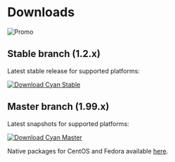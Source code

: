 # Downloads

![Promo](https://github.com/rodlie/cyan/raw/master/docs/images/cyan-promo-04.png)

## Stable branch (1.2.x)

Latest stable release for supported platforms:

[![Download Cyan Stable](https://a.fsdn.com/con/app/sf-download-button)](https://sourceforge.net/projects/prepress/files/1.2.2)

## Master branch (1.99.x)

Latest snapshots for supported platforms:

[![Download Cyan Master](https://a.fsdn.com/con/app/sf-download-button)](https://sourceforge.net/projects/prepress/files/builds)

Native packages for CentOS and Fedora available [here](https://software.opensuse.org//download.html?project=home%3Arodlie%3Acyan-master&package=cyan).